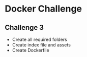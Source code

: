 # Docker Challenge

## Challenge 3

- Create all required folders
- Create index file and assets
- Create Dockerfile